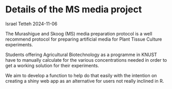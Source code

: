 Details of the MS media project
================
Israel Tetteh
2024-11-06

The Murashigue and Skoog (MS) media preparation protocol is a well
recommend protocol for preparing artificial media for Plant Tissue
Culture experiments.

Students offering Agricultural Biotechnology as a programme in KNUST
have to manually calculate for the various concentrations needed in
order to get a working solution for their experiments.

We aim to develop a function to help do that easily with the intention
on creating a shiny web app as an alternative for users not really
inclined in R.
